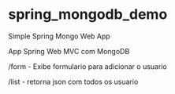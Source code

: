# spring_mongodb_demo
Simple Spring Mongo Web App

App Spring Web MVC com MongoDB

/form - Exibe formulario para adicionar o usuario

/list - retorna json com todos os usuario
